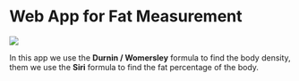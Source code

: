 # Web App for Fat Measurement
![](https://jairoramirezu.com/images/screenshotFatMeasurementApp.png)

In this app we use the **Durnin / Womersley** formula to find the body density, them we use the **Siri** formula to find the fat percentage of the body.
